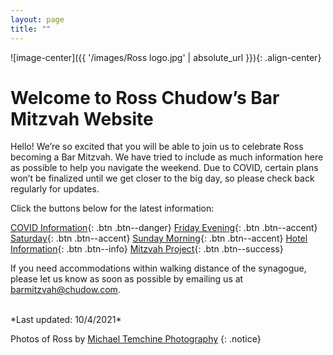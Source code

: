 ```yaml
---
layout: page
title: ""
---
```

![image-center]({{ '/images/Ross logo.jpg' | absolute_url }}){: .align-center}

# Welcome to Ross Chudow’s Bar Mitzvah Website

Hello!  We’re so excited that you will be able to join us to celebrate Ross becoming a Bar Mitzvah.  We have tried to include as much information here as possible to help you navigate the weekend.  Due to COVID, certain plans won’t be finalized until we get closer to the big day, so please check back regularly for updates.


Click the buttons below for the latest information:

[COVID Information](COVID-Information){: .btn .btn--danger}
[Friday Evening](Friday-Evening){: .btn .btn--accent} 
[Saturday](Saturday){: .btn .btn--accent}
[Sunday Morning](Sunday-Morning){: .btn .btn--accent} 
[Hotel Information](Hotel-Information){: .btn .btn--info}
[Mitzvah Project](Mitzvah-Project){: .btn .btn--success}


If you need accommodations within walking distance of the synagogue, please let us know as soon as possible by emailing us at [barmitzvah@chudow.com](mailto:barmitzvah@chudow.com?subject=Ross%20Bar%20Mitzvah).

<br />
*Last updated: 10/4/2021*

Photos of Ross by [Michael Temchine Photography](https://michaeltemchine.com/)
{: .notice}
